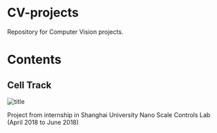 # CV-projects
Repository for Computer Vision projects.

# Contents
## Cell Track
![title](https://raw.githubusercontent.com/jeongm/CV-projects/master/cellTrack/sample/GUI_sample.jpg)

Project from internship in Shanghai University Nano Scale Controls Lab (April 2018 to June 2018)
